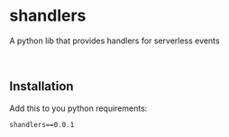# shandlers

A python lib that provides handlers for serverless events

&nbsp;
## Installation


Add this to you python requirements:

    shandlers==0.0.1


